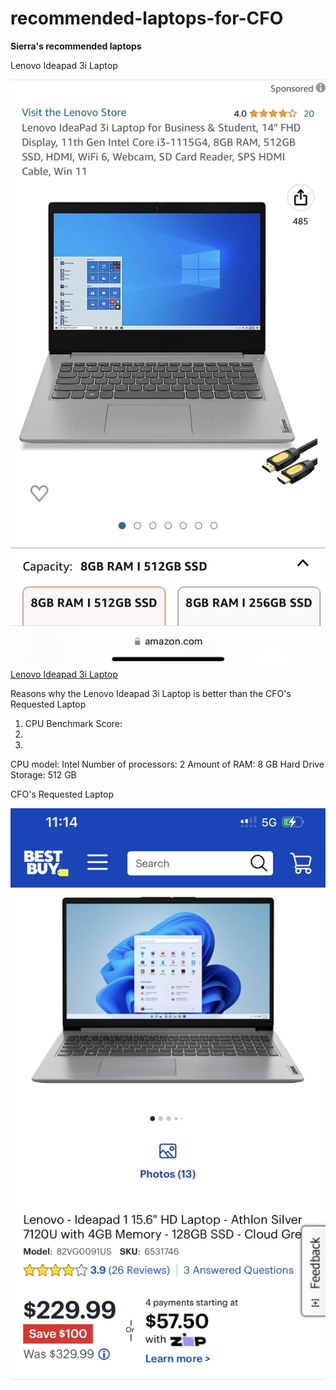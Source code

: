 # recommended-laptops-for-CFO

**Sierra's recommended laptops** 

Lenovo Ideapad 3i Laptop

![alt text](Computer.JPG)
[Lenovo Ideapad 3i Laptop](https://https://www.amazon.com/Lenovo-IdeaPad-Business-Student-i3-1115G4/dp/B0BSR6N4WY/ref=sr_1_2_sspa?crid=31ZBEMBLDQUC1&keywords=lenovo%2Blaptop&qid=1689560155&refinements=p_n_feature_thirty-three_browse-bin%3A23720419011&rnid=23720416011&s=pc&sprefix=lenovo%2B%2Caps%2C196&sr=1-2-spons&sp_csd=d2lkZ2V0TmFtZT1zcF9hdGY&th=1)

Reasons why the Lenovo Ideapad 3i Laptop is better than the CFO's Requested Laptop
1. CPU Benchmark Score: 
2.
3.

CPU model: Intel
Number of processors: 2
Amount of RAM: 8 GB
Hard Drive Storage: 512 GB




CFO's Requested Laptop

![alt text](BestBuy.JPG)

